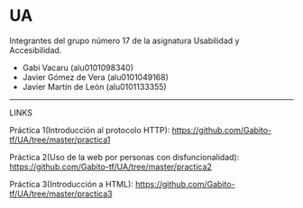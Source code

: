 # UA
Integrantes del grupo número 17 de la asignatura Usabilidad y Accesibilidad.

  - Gabi Vacaru (alu0101098340)
  - Javier Gómez de Vera (alu0101049168)
  - Javier Martín de León (alu0101133355)
-----------------------------------------------------------------------------------------------------------------------------------

LINKS

  Práctica 1(Introducción al protocolo HTTP): https://github.com/Gabito-tf/UA/tree/master/practica1
  
  Práctica 2(Uso de la web por personas con disfuncionalidad): https://github.com/Gabito-tf/UA/tree/master/practica2
  
  Práctica 3(Introducción a HTML): https://github.com/Gabito-tf/UA/tree/master/practica3
